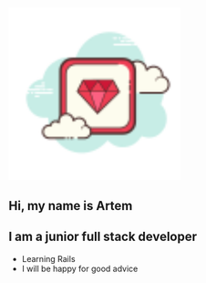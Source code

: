<img src="./icons/ruby.png" width="60%" height="30%">

## Hi, my name is Artem
## I am a junior full stack developer


- Learning Rails
- I will be happy for good advice

   

